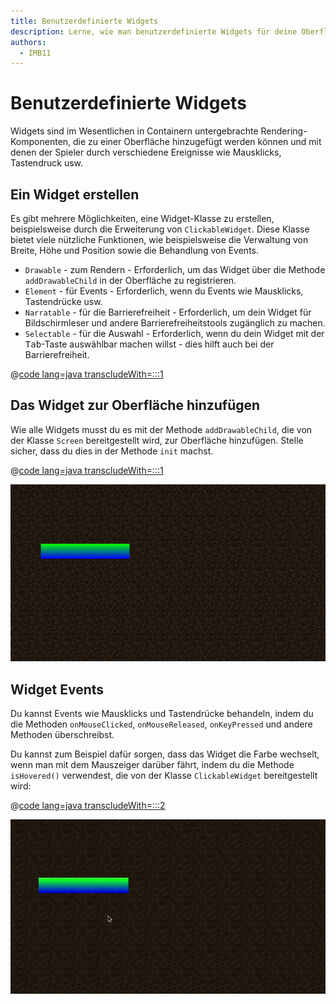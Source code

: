 ```yaml
---
title: Benutzerdefinierte Widgets
description: Lerne, wie man benutzerdefinierte Widgets für deine Oberfläche erstellt.
authors:
  - IMB11
---
```


# Benutzerdefinierte Widgets

Widgets sind im Wesentlichen in Containern untergebrachte Rendering-Komponenten, die zu einer Oberfläche hinzugefügt werden können und mit denen der Spieler durch verschiedene Ereignisse wie Mausklicks, Tastendruck usw.

## Ein Widget erstellen

Es gibt mehrere Möglichkeiten, eine Widget-Klasse zu erstellen, beispielsweise durch die Erweiterung von `ClickableWidget`. Diese Klasse bietet viele nützliche Funktionen, wie beispielsweise die Verwaltung von Breite, Höhe und Position sowie die Behandlung von Events.

- `Drawable` - zum Rendern - Erforderlich, um das Widget über die Methode `addDrawableChild` in der Oberfläche zu registrieren.
- `Element` - für Events - Erforderlich, wenn du Events wie Mausklicks, Tastendrücke usw.
- `Narratable` - für die Barrierefreiheit - Erforderlich, um dein Widget für Bildschirmleser und andere Barrierefreiheitstools zugänglich zu machen.
- `Selectable` - für die Auswahl - Erforderlich, wenn du dein Widget mit der <kbd>Tab</kbd>-Taste auswählbar machen willst - dies hilft auch bei der Barrierefreiheit.

@[code lang=java transcludeWith=:::1](@/reference/latest/src/client/java/com/example/docs/rendering/screens/CustomWidget.java)

## Das Widget zur Oberfläche hinzufügen

Wie alle Widgets musst du es mit der Methode `addDrawableChild`, die von der Klasse `Screen` bereitgestellt wird, zur Oberfläche hinzufügen. Stelle sicher, dass du dies in der Methode `init` machst.

@[code lang=java transcludeWith=:::1](@/reference/latest/src/client/java/com/example/docs/rendering/screens/CustomWidget.java)

![Ein benutzerdefiniertes Widget in einer Oberfläche](/assets/develop/rendering/gui/custom-widget-example.png)

## Widget Events

Du kannst Events wie Mausklicks und Tastendrücke behandeln, indem du die Methoden `onMouseClicked`, `onMouseReleased`, `onKeyPressed` und andere Methoden überschreibst.

Du kannst zum Beispiel dafür sorgen, dass das Widget die Farbe wechselt, wenn man mit dem Mauszeiger darüber fährt, indem du die Methode `isHovered()` verwendest, die von der Klasse `ClickableWidget` bereitgestellt wird:

@[code lang=java transcludeWith=:::2](@/reference/latest/src/client/java/com/example/docs/rendering/screens/CustomWidget.java)

![Hover-Event Beispiel](/assets/develop/rendering/gui/custom-widget-events.webp)
